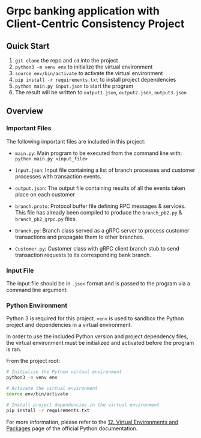 <h1>Grpc banking application with Client-Centric Consistency Project</h1>





## Quick Start

1. `git clone` the repo and `cd` into the project
2. `python3 -m venv env` to initialize the virtual environment
3. `source env/bin/activate` to activate the virtual environment
4. `pip install -r requirements.txt` to install project dependencies
5. `python main.py input.json` to start the program
6. The result will be written to `output1.json`, `output2.json`, `output3.json`

## Overview

### Important Files

The following important files are included in this project:

* `main.py`: Main program to be executed from the command line with: `python main.py <input_file>`

* `input.json`: Input file containing a list of branch processes and customer processes with transaction events.

* `output.json`: The output file containing results of all the events taken place on each customer

* `branch.proto`: Protocol buffer file defining RPC messages & services. This file has already been compiled to produce the `branch_pb2.py` & `branch_pb2_grpc.py` files.

* `Branch.py`: Branch class served as a gRPC server to process customer transactions and propagate them to other branches.

* `Customer.py`: Customer class with gRPC client branch stub to send transaction requests to its corresponding bank branch.

### Input File

The input file should be in `.json` format and is passed to the program via a command line argument:

### Python Environment

Python 3 is required for this project. `venv` is used to sandbox the Python project and dependencies in a virtual environment.

In order to use the included Python version and project dependency files, the virtual environment must be initialized and activated before the program is ran.

From the project root:

```sh
# Initialize the Python virtual environment
python3 -m venv env

# Activate the virtual environment
source env/bin/activate

# Install project dependencies in the virtual environment
pip install -r requirements.txt
```

For more information, please refer to the [12. Virtual Environments and Packages](https://docs.python.org/3/tutorial/venv.html) page of the official Python documentation.
